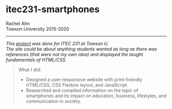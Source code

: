# itec231-smartphones

Rachel Ahn  
Towson University 2015-2020
- - -
*This [project](https://ryahn324.github.io/itec231-smartphones/index.html) was done for ITEC 231 at Towson U.  
The site could be about anything students wanted as long as there was references (that were not my own idea) and displayed the taught fundamentals of HTML/CSS.*  

>What I did:
><ul>
>  <li>Designed a user-responsive website with print-friendly HTML/CSS, CSS Flexbox layout, and JavaScript.</li>
>  <li>Researched and compiled information on the topic of smartphones and its impact on education, business, lifestyles, and communication in society.</li>
></ul>
